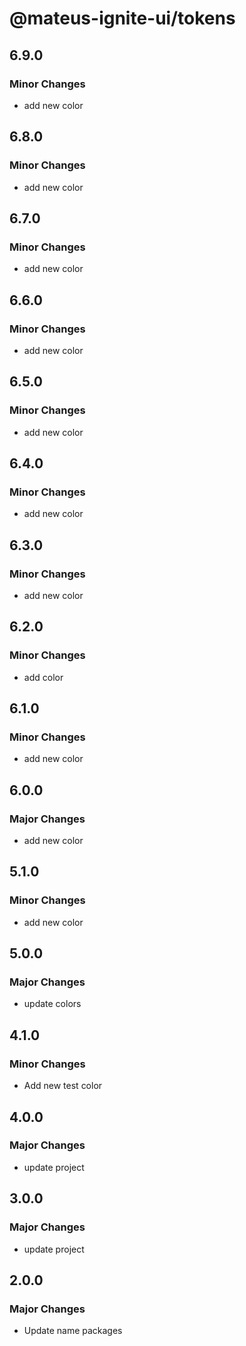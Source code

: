 # @mateus-ignite-ui/tokens

## 6.9.0

### Minor Changes

- add new color

## 6.8.0

### Minor Changes

- add new color

## 6.7.0

### Minor Changes

- add new color

## 6.6.0

### Minor Changes

- add new color

## 6.5.0

### Minor Changes

- add new color

## 6.4.0

### Minor Changes

- add new color

## 6.3.0

### Minor Changes

- add new color

## 6.2.0

### Minor Changes

- add color

## 6.1.0

### Minor Changes

- add new color

## 6.0.0

### Major Changes

- add new color

## 5.1.0

### Minor Changes

- add new color

## 5.0.0

### Major Changes

- update colors

## 4.1.0

### Minor Changes

- Add new test color

## 4.0.0

### Major Changes

- update project

## 3.0.0

### Major Changes

- update project

## 2.0.0

### Major Changes

- Update name packages
